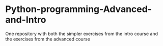 # Python-programming-Advanced-and-Intro
One repository with both the simpler exercises from the intro course and the exercises from the advanced course
